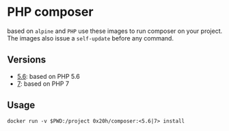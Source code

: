 # PHP composer

based on `alpine` and `PHP` use these images to run composer on your project.
The images also issue a `self-update` before any command.

## Versions

- [5.6](5.6/Dockerfile): based on PHP 5.6
- [7](7/Dockerfile): based on PHP 7

## Usage
```
docker run -v $PWD:/project 0x20h/composer:<5.6|7> install
```
